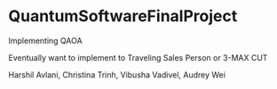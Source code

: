 # QuantumSoftwareFinalProject

Implementing QAOA

Eventually want to implement to Traveling Sales Person or 3-MAX CUT

Harshil Avlani, Christina Trinh, Vibusha Vadivel, Audrey Wei
